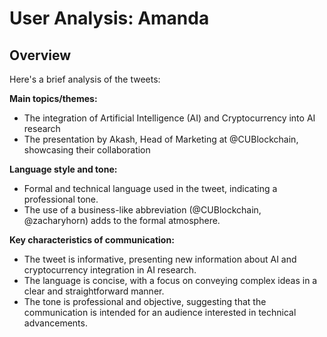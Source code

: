 # User Analysis: Amanda

## Overview

Here's a brief analysis of the tweets:

**Main topics/themes:**

* The integration of Artificial Intelligence (AI) and Cryptocurrency into AI research
* The presentation by Akash, Head of Marketing at @CUBlockchain, showcasing their collaboration

**Language style and tone:**

* Formal and technical language used in the tweet, indicating a professional tone.
* The use of a business-like abbreviation (@CUBlockchain, @zacharyhorn) adds to the formal atmosphere.

**Key characteristics of communication:**

* The tweet is informative, presenting new information about AI and cryptocurrency integration in AI research.
* The language is concise, with a focus on conveying complex ideas in a clear and straightforward manner.
* The tone is professional and objective, suggesting that the communication is intended for an audience interested in technical advancements.